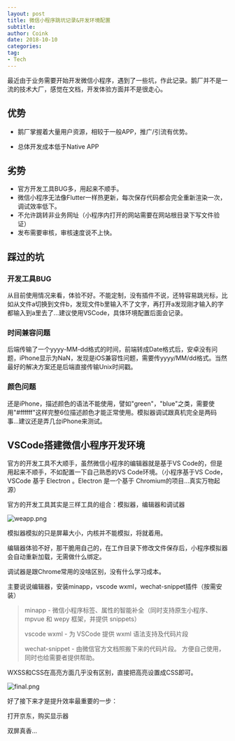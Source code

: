 ```yaml
---
layout: post
title: 微信小程序跳坑记录&开发环境配置
subtitle: 
author: Coink
date: 2018-10-10
categories:
tag:
- Tech
---
```




最近由于业务需要开始开发微信小程序，遇到了一些坑，作此记录。鹅厂并不是一流的技术大厂，感觉在文档，开发体验方面并不是很走心。



## 优势

- 鹅厂掌握着大量用户资源，相较于一般APP，推广/引流有优势。

- 总体开发成本低于Native APP



## 劣势

- 官方开发工具BUG多，用起来不顺手。
- 微信小程序无法像Flutter一样热更新，每次保存代码都会完全重新渲染一次，调试效率低下。
- 不允许跳转非业务网址（小程序内打开的网站需要在网站根目录下写文件验证）
- 发布需要审核，审核速度说不上快。



## 踩过的坑

### 开发工具BUG
从目前使用情况来看，体验不好。不能定制，没有插件不说，还特容易跳光标，比如从文件a切换到文件b，发现文件b里输入不了文字，再打开a发现刚才输入的字都输入到a里去了...建议使用VSCode，具体环境配置后面会记录。

### 时间兼容问题

后端传输了一个yyyy-MM-dd格式的时间，前端转成Date格式后，安卓没有问题，iPhone显示为NaN，发现是iOS兼容性问题，需要传yyyy/MM/dd格式。当然最好的解决方案还是后端直接传输Unix时间戳。

### 颜色问题

还是iPhone，描述颜色的语法不能使用，譬如"green"，"blue"之类，需要使用"#ffffff"这样完整6位描述颜色才能正常使用。模拟器调试跟真机完全是两码事...建议还是弄几台iPhone来测试。



## VSCode搭建微信小程序开发环境

官方的开发工具不大顺手，虽然微信小程序的编辑器就是基于VS Code的，但是用起来不顺手，不如配置一下自己熟悉的VS Code环境。（小程序基于VS Code，VSCode 基于 Electron 。Electron 是一个基于 Chromium的项目...真实万物起源）

官方的开发工具其实是三样工具的组合：模拟器，编辑器和调试器

![weapp.png](https://i.loli.net/2018/10/11/5bbecfecd23a8.png)

模拟器模拟的只是屏幕大小，内核并不能模拟，将就着用。

编辑器体验不好，那干脆用自己的，在工作目录下修改文件保存后，小程序模拟器会自动重新加载，无需做什么绑定。

调试器是跟Chrome常用的没啥区别，没有什么学习成本。

主要说说编辑器，安装minapp，vscode wxml，wechat-snippet插件（按需安装）

> minapp - 微信小程序标签、属性的智能补全（同时支持原生小程序、mpvue 和 wepy 框架，并提供 snippets）
>
> vscode wxml - 为 VSCode 提供 wxml 语法支持及代码片段
>
> wechat-snippet - 由微信官方文档照搬下来的代码片段。 方便自己使用，同时也给需要者提供帮助。

WXSS和CSS在高亮方面几乎没有区别，直接把高亮设置成CSS即可。



![final.png](https://i.loli.net/2018/10/11/5bbf4134475c9.png)



好了接下来才是提升效率最重要的一步：

打开京东，购买显示器

双屏真香...

